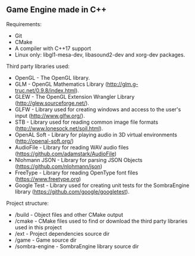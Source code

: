 ## Game Engine made in C++

Requirements:
- Git
- CMake
- A compiler with C++17 support
- Linux only: libgl1-mesa-dev, libasound2-dev and xorg-dev packages.

Third party libraries used:
- OpenGL			- The OpenGL library.
- GLM				- OpenGL Mathematics Library (http://glm.g-truc.net/0.9.8/index.html).
- GLEW				- The OpenGL Extension Wrangler Library (http://glew.sourceforge.net/).
- GLFW				- Library used for creating windows and access to the user's input (http://www.glfw.org/).
- STB				- Library used for reading common image file formats (http://www.lonesock.net/soil.html).
- OpenAL Soft		- Library for playing audio in 3D virtual environments (http://openal-soft.org/)
- AudioFile			- Library for reading WAV audio files (https://github.com/adamstark/AudioFile)
- Nlohmann JSON		- Library for parsing JSON Objects (https://github.com/nlohmann/json)
- FreeType			- Library for reading OpenType font files (https://www.freetype.org)
- Google Test		- Library used for creating unit tests for the SombraEngine library (https://github.com/google/googletest).

Project structure:
- /build			- Object files and other CMake output
- /cmake			- CMake files used to find or download the third party libraries used in this project
- /ext				- Project dependencies source dir
- /game				- Game source dir
- /sombra-engine	- SombraEngine library source dir
